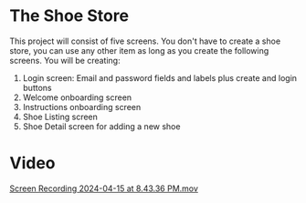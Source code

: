 # The Shoe Store

This project will consist of five screens. You don't have to create a shoe store, you can use any other item as long as you create the following screens. You will be creating:

1. Login screen: Email and password fields and labels plus create and login buttons
2. Welcome onboarding screen
3. Instructions onboarding screen
4. Shoe Listing screen
5. Shoe Detail screen for adding a new shoe

# Video
[Screen Recording 2024-04-15 at 8.43.36 PM.mov](..%2F..%2FScreen%20Recording%202024-04-15%20at%208.43.36%20PM.mov)